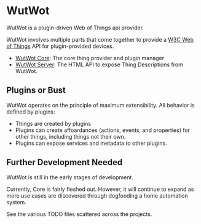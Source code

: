 # WutWot

WutWot is a plugin-driven Web of Things api provider.

WutWot involves multiple parts that come together to provide a [W3C Web of Things](https://www.w3.org/TR/wot-thing-description/) API for plugin-provided devices.

- [WutWot Core](/packages/@wutwot/core): The core thing provider and plugin manager
- [WutWot Server](/packages/wutwot-server): The HTML API to expose Thing Descriptions from WutWot.

## Plugins or Bust

WutWot operates on the principle of maximum extensibility. All behavior is defined by plugins:

- Things are created by plugins
- Plugins can create affoardances (actions, events, and properties) for other things, including things not their own.
- Plugins can expose services and metadata to other plugins.

## Further Development Needed

WutWot is still in the early stages of development.

Currently, Core is fairly fleshed out. However, it will continue to expand as more use cases are discovered through dogfooding a home automation system.

See the various TODO files scattered across the projects.
